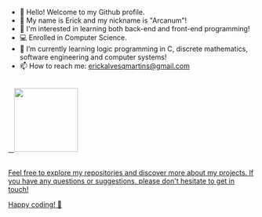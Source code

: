 - 👋 Hello! Welcome to my Github profile.
- 👾 My name is Erick and my nickname is "Arcanum"!
- 👀 I'm interested in learning both back-end and front-end programming!
- 💻 Enrolled in Computer Science.
- 🌱 I’m currently learning logic programming in C, discrete mathematics, software engineering and computer systems!
- 📫 How to reach me: erickalvesqmartins@gmail.com

<!---
Read me do meu ✨ perfil mesmo ✨ do github! heh 
--->
<br>
<div>
<a href="https://github.com/Erick-A-Martins">
&nbsp&nbsp <img height="130em" src="https://github-readme-stats.vercel.app/api/top-langs/?username=Erick-A-Martins&layout=compact&langs_count=7&theme=dracula"/>
</div>

<br>

Feel free to explore my repositories and discover more about my projects. If you have any questions or suggestions, please don't hesitate to get in touch!

Happy coding! 🚀
  

